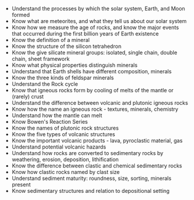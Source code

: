 - Understand the processes by which the solar system, Earth, and Moon formed
- Know what are meteorites, and what they tell us about our solar system
- Know how we measure the age of rocks, and know the major events that occurred during the first billion years of Earth existence
-  Know the definition of a mineral
- Know the structure of the silicon tetrahedron
- Know the give silicate mineral groups: isolated, single chain, double chain, sheet framework
- Know what physical properties distinguish minerals
- Understand that Earth shells have different composition, minerals
- Know the three kinds of feldspar minerals
- Understand the Rock cycle
- Know that igneous rocks form by cooling of melts of the mantle or (rarely) crust
- Understand the difference between volcanic and plutonic igneous rocks
- Know how the name an igneous rock - textures, minerals, chemistry
- Understand how the mantle can melt
- Know Bowen's Reaction Series
- Know the names of plutonic rock structures
- Know the five types of volcanic structures
- Know the important volcanic products - lava, pyroclastic material, gas
- Understand potential volcanic hazards
- Understand how rocks are converted to sedimentary rocks by weathering, erosion, deposition, lithification
- Know the difference between clastic and chemical sedimentary rocks
- Know how clastic rocks named by clast size
- Understand sediment maturity: roundness, size, sorting, minerals present
- Know sedimentary structures and relation to depositional setting